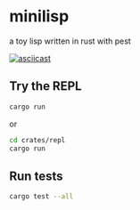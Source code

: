 # minilisp

a toy lisp written in rust with pest

[![asciicast](https://asciinema.org/a/ORxCZ42rBU7sSEJYEX6a8c04P.svg)](https://asciinema.org/a/ORxCZ42rBU7sSEJYEX6a8c04P)

## Try the REPL

```bash
cargo run
```

or

```bash
cd crates/repl
cargo run
```


## Run tests

```bash
cargo test --all
```
